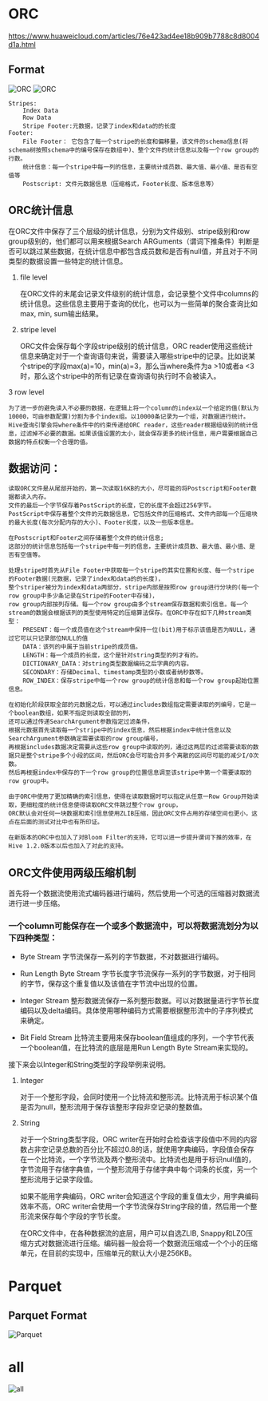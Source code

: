# ORC
https://www.huaweicloud.com/articles/76e423ad4ee18b909b7788c8d8004d1a.html
## Format
![ORC](./orc.png)
![ORC](./orc_1.jpg)

```
Stripes:  
    Index Data  
	Row Data  
	Stripe Footer:元数据，记录了index和data的的长度  
Footer:
	File Footer： 它包含了每一个stripe的长度和偏移量，该文件的schema信息(将schema树按照schema中的编号保存在数组中)、整个文件的统计信息以及每一个row group的行数。
	统计信息：每一个stripe中每一列的信息，主要统计成员数、最大值、最小值、是否有空值等
	Postscript: 文件元数据信息（压缩格式，Footer长度、版本信息等）
```

## ORC统计信息

在ORC文件中保存了三个层级的统计信息，分别为文件级别、stripe级别和row group级别的，他们都可以用来根据Search ARGuments（谓词下推条件）判断是否可以跳过某些数据，在统计信息中都包含成员数和是否有null值，并且对于不同类型的数据设置一些特定的统计信息。

 1. file level

	在ORC文件的末尾会记录文件级别的统计信息，会记录整个文件中columns的统计信息。这些信息主要用于查询的优化，也可以为一些简单的聚合查询比如max, min, sum输出结果。 

 2. stripe level

	ORC文件会保存每个字段stripe级别的统计信息，ORC reader使用这些统计信息来确定对于一个查询语句来说，需要读入哪些stripe中的记录。比如说某个stripe的字段max(a)=10，min(a)=3，那么当where条件为a >10或者a <3时，那么这个stripe中的所有记录在查询语句执行时不会被读入。 

 3 row level 

	为了进一步的避免读入不必要的数据，在逻辑上将一个column的index以一个给定的值(默认为10000，可由参数配置)分割为多个index组。以10000条记录为一个组，对数据进行统计。Hive查询引擎会将where条件中的约束传递给ORC reader，这些reader根据组级别的统计信息，过滤掉不必要的数据。如果该值设置的太小，就会保存更多的统计信息，用户需要根据自己数据的特点权衡一个合理的值。

## 数据访问：
	读取ORC文件是从尾部开始的，第一次读取16KB的大小，尽可能的将Postscript和Footer数据都读入内存。
	文件的最后一个字节保存着PostScript的长度，它的长度不会超过256字节。
	PostScript中保存着整个文件的元数据信息，它包括文件的压缩格式、文件内部每一个压缩块的最大长度(每次分配内存的大小)、Footer长度，以及一些版本信息。

	在Postscript和Footer之间存储着整个文件的统计信息;
	这部分的统计信息包括每一个stripe中每一列的信息，主要统计成员数、最大值、最小值、是否有空值等。

	处理stripe时首先从File Footer中获取每一个stripe的其实位置和长度、每一个stripe的Footer数据(元数据，记录了index和data的的长度)，
	整个striper被分为index和data两部分，stripe内部是按照row group进行分块的(每一个row group中多少条记录在Stripe的Footer中存储)，
	row group内部按列存储。每一个row group由多个stream保存数据和索引信息。每一个stream的数据会根据该列的类型使用特定的压缩算法保存。在ORC中存在如下几种stream类型：
		PRESENT：每一个成员值在这个stream中保持一位(bit)用于标示该值是否为NULL，通过它可以只记录部位NULL的值
		DATA：该列的中属于当前stripe的成员值。
		LENGTH：每一个成员的长度，这个是针对string类型的列才有的。
		DICTIONARY_DATA：对string类型数据编码之后字典的内容。
		SECONDARY：存储Decimal、timestamp类型的小数或者纳秒数等。
		ROW_INDEX：保存stripe中每一个row group的统计信息和每一个row group起始位置信息。

	在初始化阶段获取全部的元数据之后，可以通过includes数组指定需要读取的列编号，它是一个boolean数组，如果不指定则读取全部的列，
	还可以通过传递SearchArgument参数指定过滤条件，
	根据元数据首先读取每一个stripe中的index信息，然后根据index中统计信息以及SearchArgument参数确定需要读取的row group编号，
	再根据includes数据决定需要从这些row group中读取的列，通过这两层的过滤需要读取的数据只是整个stripe多个小段的区间，然后ORC会尽可能合并多个离散的区间尽可能的减少I/O次数。
	然后再根据index中保存的下一个row group的位置信息调至该stripe中第一个需要读取的row group中。

	由于ORC中使用了更加精确的索引信息，使得在读取数据时可以指定从任意一Row Group开始读取，更细粒度的统计信息使得读取ORC文件跳过整个row group，
	ORC默认会对任何一块数据和索引信息使用ZLIB压缩，因此ORC文件占用的存储空间也更小，这点在后面的测试对比中也有所印证。

	在新版本的ORC中也加入了对Bloom Filter的支持，它可以进一步提升谓词下推的效率，在Hive 1.2.0版本以后也加入了对此的支持。

## ORC文件使用两级压缩机制
首先将一个数据流使用流式编码器进行编码，然后使用一个可选的压缩器对数据流进行进一步压缩。 

### 一个column可能保存在一个或多个数据流中，可以将数据流划分为以下四种类型： 
 -  Byte Stream 
	字节流保存一系列的字节数据，不对数据进行编码。 

 - Run Length Byte Stream 
	字节长度字节流保存一系列的字节数据，对于相同的字节，保存这个重复值以及该值在字节流中出现的位置。 

 - Integer Stream 
	整形数据流保存一系列整形数据。可以对数据量进行字节长度编码以及delta编码。具体使用哪种编码方式需要根据整形流中的子序列模式来确定。 

 - Bit Field Stream 
 	比特流主要用来保存boolean值组成的序列，一个字节代表一个boolean值，在比特流的底层是用Run Length Byte Stream来实现的。 

接下来会以Integer和String类型的字段举例来说明。 

1. Integer 

	对于一个整形字段，会同时使用一个比特流和整形流。比特流用于标识某个值是否为null，整形流用于保存该整形字段非空记录的整数值。 

2. String 

	对于一个String类型字段，ORC writer在开始时会检查该字段值中不同的内容数占非空记录总数的百分比不超过0.8的话，就使用字典编码，字段值会保存在一个比特流，一个字节流及两个整形流中。比特流也是用于标识null值的，字节流用于存储字典值，一个整形流用于存储字典中每个词条的长度，另一个整形流用于记录字段值。 

	如果不能用字典编码，ORC writer会知道这个字段的重复值太少，用字典编码效率不高，ORC writer会使用一个字节流保存String字段的值，然后用一个整形流来保存每个字段的字节长度。 

	在ORC文件中，在各种数据流的底层，用户可以自选ZLIB, Snappy和LZO压缩方式对数据流进行压缩。编码器一般会将一个数据流压缩成一个个小的压缩单元，在目前的实现中，压缩单元的默认大小是256KB。

# Parquet
## Parquet Format
![Parquet](./parquet.png)


# all
![all](./all.jpg)